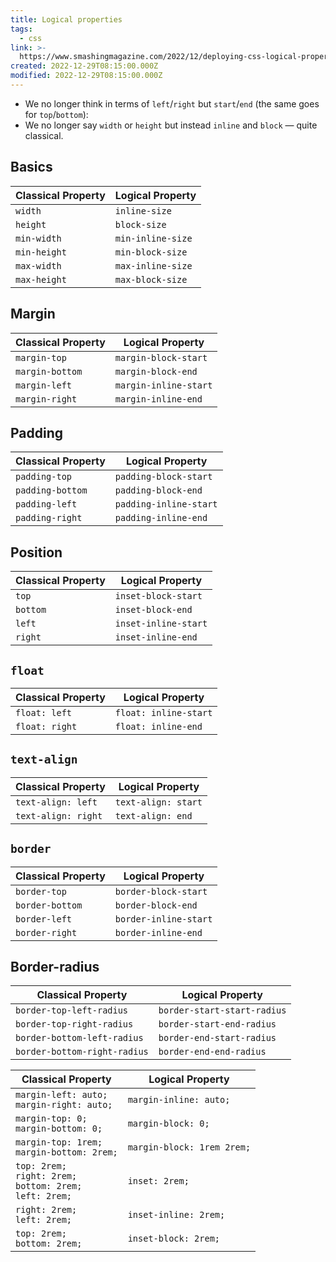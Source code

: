 ```yaml
---
title: Logical properties
tags:
  - css
link: >-
  https://www.smashingmagazine.com/2022/12/deploying-css-logical-properties-on-web-apps/
created: 2022-12-29T08:15:00.000Z
modified: 2022-12-29T08:15:00.000Z
---
```


- We no longer think in terms of `left`/`right` but `start`/`end` (the same goes for `top`/`bottom`):
- We no longer say `width` or `height` but instead `inline` and `block` — quite classical.

## Basics

| Classical Property | Logical Property  |
| ------------------ | ----------------- |
| `width`            | `inline-size`     |
| `height`           | `block-size`      |
| `min-width`        | `min-inline-size` |
| `min-height`       | `min-block-size`  |
| `max-width`        | `max-inline-size` |
| `max-height`       | `max-block-size`  |

## Margin

| Classical Property | Logical Property      |
| ------------------ | --------------------- |
| `margin-top`       | `margin-block-start`  |
| `margin-bottom`    | `margin-block-end`    |
| `margin-left`      | `margin-inline-start` |
| `margin-right`     | `margin-inline-end`   |

## Padding

| Classical Property | Logical Property       |
| ------------------ | ---------------------- |
| `padding-top`      | `padding-block-start`  |
| `padding-bottom`   | `padding-block-end`    |
| `padding-left`     | `padding-inline-start` |
| `padding-right`    | `padding-inline-end`   |

## Position

| Classical Property | Logical Property     |
| ------------------ | -------------------- |
| `top`              | `inset-block-start`  |
| `bottom`           | `inset-block-end`    |
| `left`             | `inset-inline-start` |
| `right`            | `inset-inline-end`   |

## `float`

| Classical Property | Logical Property      |
| ------------------ | --------------------- |
| `float: left`      | `float: inline-start` |
| `float: right`     | `float: inline-end`   |

## `text-align`

| Classical Property  | Logical Property    |
| ------------------- | ------------------- |
| `text-align: left`  | `text-align: start` |
| `text-align: right` | `text-align: end`   |

## `border`

| Classical Property | Logical Property      |
| ------------------ | --------------------- |
| `border-top`       | `border-block-start`  |
| `border-bottom`    | `border-block-end`    |
| `border-left`      | `border-inline-start` |
| `border-right`     | `border-inline-end`   |

## Border-radius

| Classical Property           | Logical Property            |
| ---------------------------- | --------------------------- |
| `border-top-left-radius`     | `border-start-start-radius` |
| `border-top-right-radius`    | `border-start-end-radius`   |
| `border-bottom-left-radius`  | `border-end-start-radius`   |
| `border-bottom-right-radius` | `border-end-end-radius`     |

| Classical Property                                                 | Logical Property           |
| ------------------------------------------------------------------ | -------------------------- |
| `margin-left: auto;`<br>`margin-right: auto;`                      | `margin-inline: auto;`     |
| `margin-top: 0;`<br>`margin-bottom: 0;`                            | `margin-block: 0;`         |
| `margin-top: 1rem;`<br>`margin-bottom: 2rem;`                      | `margin-block: 1rem 2rem;` |
| `top: 2rem;`<br>`right: 2rem;`<br>`bottom: 2rem;`<br>`left: 2rem;` | `inset: 2rem;`             |
| `right: 2rem;`<br>`left: 2rem;`                                    | `inset-inline: 2rem;`      |
| `top: 2rem;`<br>`bottom: 2rem;`                                    | `inset-block: 2rem;`       |

